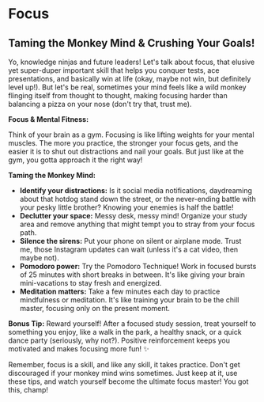 <!-- ["Performance", "Wellbeing", "Mental Health"] -->

# Focus

## Taming the Monkey Mind & Crushing Your Goals!

Yo, knowledge ninjas and future leaders! Let's talk about focus, that elusive yet super-duper important skill that helps you conquer tests, ace presentations, and basically win at life (okay, maybe not win, but definitely level up!). But let's be real, sometimes your mind feels like a wild monkey flinging itself from thought to thought, making focusing harder than balancing a pizza on your nose (don't try that, trust me).

**Focus & Mental Fitness:**

Think of your brain as a gym. Focusing is like lifting weights for your mental muscles. The more you practice, the stronger your focus gets, and the easier it is to shut out distractions and nail your goals. But just like at the gym, you gotta approach it the right way!

**Taming the Monkey Mind:**

- **Identify your distractions:** Is it social media notifications, daydreaming about that hotdog stand down the street, or the never-ending battle with your pesky little brother? Knowing your enemies is half the battle!
- **Declutter your space:** Messy desk, messy mind! Organize your study area and remove anything that might tempt you to stray from your focus path.
- **Silence the sirens:** Put your phone on silent or airplane mode. Trust me, those Instagram updates can wait (unless it's a cat video, then maybe not).
- **Pomodoro power:** Try the Pomodoro Technique! Work in focused bursts of 25 minutes with short breaks in between. It's like giving your brain mini-vacations to stay fresh and energized.
- **Meditation matters:** Take a few minutes each day to practice mindfulness or meditation. It's like training your brain to be the chill master, focusing only on the present moment.

**Bonus Tip:** Reward yourself! After a focused study session, treat yourself to something you enjoy, like a walk in the park, a healthy snack, or a quick dance party (seriously, why not?). Positive reinforcement keeps you motivated and makes focusing more fun! ✨

Remember, focus is a skill, and like any skill, it takes practice. Don't get discouraged if your monkey mind wins sometimes. Just keep at it, use these tips, and watch yourself become the ultimate focus master! You got this, champ!